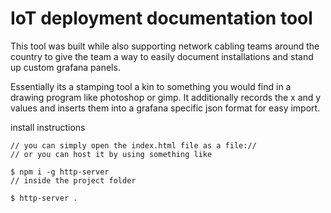 # IoT deployment documentation tool


This tool was built while also supporting network cabling teams around the country to give the team a way to easily document installations and stand up custom grafana panels. 

Essentially its a stamping tool a kin to something you would find in a drawing program like photoshop or gimp. It additionally records the x and y values and inserts them into a grafana specific json format for easy import.  

install instructions

```
// you can simply open the index.html file as a file:// 
// or you can host it by using something like 

$ npm i -g http-server 
// inside the project folder 

$ http-server .



